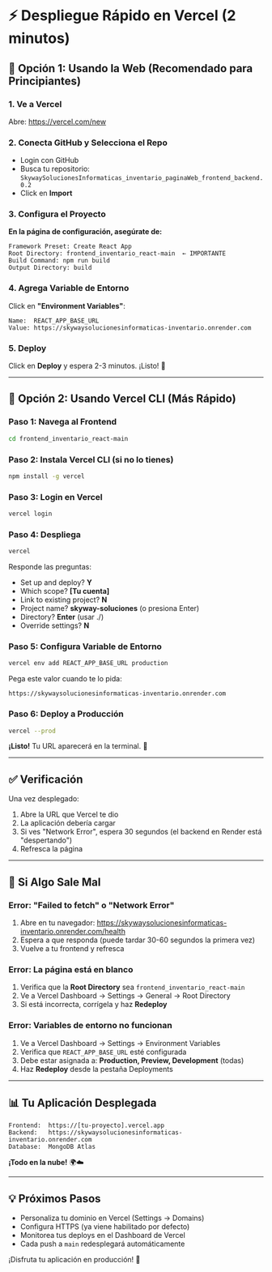 # ⚡ Despliegue Rápido en Vercel (2 minutos)

## 🎯 Opción 1: Usando la Web (Recomendado para Principiantes)

### 1. Ve a Vercel

Abre: https://vercel.com/new

### 2. Conecta GitHub y Selecciona el Repo

- Login con GitHub
- Busca tu repositorio: `SkywaySolucionesInformaticas_inventario_paginaWeb_frontend_backend.0.2`
- Click en **Import**

### 3. Configura el Proyecto

**En la página de configuración, asegúrate de:**

```
Framework Preset: Create React App
Root Directory: frontend_inventario_react-main  ← IMPORTANTE
Build Command: npm run build
Output Directory: build
```

### 4. Agrega Variable de Entorno

Click en **"Environment Variables"**:

```
Name:  REACT_APP_BASE_URL
Value: https://skywaysolucionesinformaticas-inventario.onrender.com
```

### 5. Deploy

Click en **Deploy** y espera 2-3 minutos. ¡Listo! 🎉

---

## 🎯 Opción 2: Usando Vercel CLI (Más Rápido)

### Paso 1: Navega al Frontend

```bash
cd frontend_inventario_react-main
```

### Paso 2: Instala Vercel CLI (si no lo tienes)

```bash
npm install -g vercel
```

### Paso 3: Login en Vercel

```bash
vercel login
```

### Paso 4: Despliega

```bash
vercel
```

Responde las preguntas:
- Set up and deploy? **Y**
- Which scope? **[Tu cuenta]**
- Link to existing project? **N**
- Project name? **skyway-soluciones** (o presiona Enter)
- Directory? **Enter** (usar ./)
- Override settings? **N**

### Paso 5: Configura Variable de Entorno

```bash
vercel env add REACT_APP_BASE_URL production
```

Pega este valor cuando te lo pida:
```
https://skywaysolucionesinformaticas-inventario.onrender.com
```

### Paso 6: Deploy a Producción

```bash
vercel --prod
```

**¡Listo!** Tu URL aparecerá en la terminal. 🎉

---

## ✅ Verificación

Una vez desplegado:

1. Abre la URL que Vercel te dio
2. La aplicación debería cargar
3. Si ves "Network Error", espera 30 segundos (el backend en Render está "despertando")
4. Refresca la página

---

## 🔧 Si Algo Sale Mal

### Error: "Failed to fetch" o "Network Error"

1. Abre en tu navegador: https://skywaysolucionesinformaticas-inventario.onrender.com/health
2. Espera a que responda (puede tardar 30-60 segundos la primera vez)
3. Vuelve a tu frontend y refresca

### Error: La página está en blanco

1. Verifica que la **Root Directory** sea `frontend_inventario_react-main`
2. Ve a Vercel Dashboard → Settings → General → Root Directory
3. Si está incorrecta, corrígela y haz **Redeploy**

### Error: Variables de entorno no funcionan

1. Ve a Vercel Dashboard → Settings → Environment Variables
2. Verifica que `REACT_APP_BASE_URL` esté configurada
3. Debe estar asignada a: **Production, Preview, Development** (todas)
4. Haz **Redeploy** desde la pestaña Deployments

---

## 📊 Tu Aplicación Desplegada

```
Frontend:  https://[tu-proyecto].vercel.app
Backend:   https://skywaysolucionesinformaticas-inventario.onrender.com
Database:  MongoDB Atlas
```

**¡Todo en la nube!** 🌍☁️

---

## 💡 Próximos Pasos

- Personaliza tu dominio en Vercel (Settings → Domains)
- Configura HTTPS (ya viene habilitado por defecto)
- Monitorea tus deploys en el Dashboard de Vercel
- Cada push a `main` redesplegará automáticamente

¡Disfruta tu aplicación en producción! 🚀

